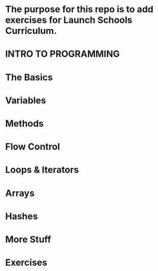 # The purpose for this repo is to add exercises for Launch Schools Curriculum.

# INTRO TO PROGRAMMING

# The Basics
# Variables
# Methods
# Flow Control
# Loops & Iterators
# Arrays
# Hashes
# More Stuff
# Exercises